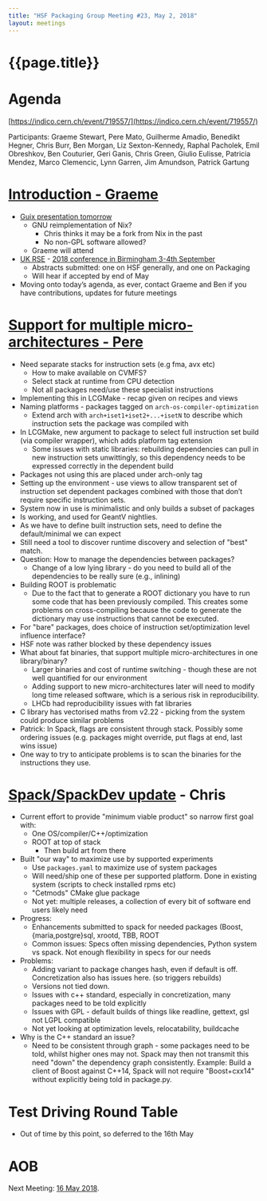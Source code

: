 ```yaml
---
title: "HSF Packaging Group Meeting #23, May 2, 2018"
layout: meetings
---
```


# {{page.title}}

# Agenda

[https://indico.cern.ch/event/719557/](https://indico.cern.ch/event/719557/)

Participants: Graeme Stewart, Pere Mato, Guilherme Amadio, Benedikt Hegner,
Chris Burr, Ben Morgan, Liz Sexton-Kennedy, Raphal Pacholek, Emil Obreshkov, Ben
Couturier, Geri Ganis, Chris Green, Giulio Eulisse, Patricia Mendez, Marco
Clemencic, Lynn Garren, Jim Amundson, Patrick Gartung

# [Introduction - Graeme](https://indico.cern.ch/event/719557/contributions/2957742/attachments/1626928/2624333/HSF_Packaging_Group_Intro_2018-05-02.pdf)

- [Guix presentation tomorrow](https://indico.cern.ch/event/719851/)
  - GNU reimplementation of Nix?
    - Chris thinks it may be a fork from Nix in the past
    - No non-GPL software allowed?
  - Graeme will attend
- [UK RSE](http://rse.ac.uk) -
  [2018 conference in Birmingham 3-4th September](http://rse.ac.uk/conf2018/)
  - Abstracts submitted: one on HSF generally, and one on Packaging
  - Will hear if accepted by end of May
- Moving onto today’s agenda, as ever, contact Graeme and Ben if you have
  contributions, updates for future meetings

# [Support for multiple micro-architectures - Pere](https://indico.cern.ch/event/719557/contributions/2965980/attachments/1642767/2624258/HSF-Packaging-20180502.pdf)

- Need separate stacks for instruction sets (e.g fma, avx etc)
  - How to make available on CVMFS?
  - Select stack at runtime from CPU detection
  - Not all packages need/use these specialist instructions
- Implementing this in LCGMake - recap given on recipes and views
- Naming platforms - packages tagged on `arch-os-compiler-optimization`
  - Extend arch with `arch+iset1+iset2+...+isetN` to describe which instruction
    sets the package was compiled with
- In LCGMake, new argument to package to select full instruction set build (via
  compiler wrapper), which adds platform tag extension
  - Some issues with static libraries: rebuilding dependencies can pull in new
    instruction sets unwittingly, so this dependency needs to be expressed
    correctly in the dependent build
- Packages not using this are placed under arch-only tag
- Setting up the environment - use views to allow transparent set of instruction
  set dependent packages combined with those that don’t require specific
  instruction sets.
- System now in use is minimalistic and only builds a subset of packages
- Is working, and used for GeantV nightlies.
- As we have to define built instruction sets, need to define the
  default/minimal we can expect
- Still need a tool to discover runtime discovery and selection of "best" match.
- Question: How to manage the dependencies between packages?
  - Change of a low lying library - do you need to build all of the dependencies
    to be really sure (e.g., inlining)
- Building ROOT is problematic
  - Due to the fact that to generate a ROOT dictionary you have to run some code
    that has been previously compiled. This creates some problems on
    cross-compiling because the code to generate the dictionary may use
    instructions that cannot be executed.
- For "bare" packages, does choice of instruction set/optimization level
  influence interface?
- HSF note was rather blocked by these dependency issues
- What about fat binaries, that support multiple micro-architectures in one
  library/binary?
  - Larger binaries and cost of runtime switching - though these are not well
    quantified for our environment
  - Adding support to new micro-architectures later will need to modify long
    time released software, which is a serious risk in reproducibility.
  - LHCb had reproducibility issues with fat libraries
- C library has vectorised maths from v2.22 - picking from the system could
  produce similar problems
- Patrick: In Spack, flags are consistent through stack. Possibly some ordering
  issues (e.g. packages might override, put flags at end, last wins issue)
- One way to try to anticipate problems is to scan the binaries for the
  instructions they use.

# [Spack/SpackDev update](https://indico.cern.ch/event/719557/contributions/2974886/attachments/1642912/2624529/HEP_Packaging_meeting_2018-05-02.pdf) - Chris

- Current effort to provide "minimum viable product" so narrow first goal with:
  - One OS/compiler/C++/optimization
  - ROOT at top of stack
    - Then build art from there
- Built "our way" to maximize use by supported experiments
  - Use `packages.yaml` to maximize use of system packages
  - Will need/ship one of these per supported platform. Done in existing system
    (scripts to check installed rpms etc)
  - "Cetmods" CMake glue package
  - Not yet: multiple releases, a collection of every bit of software end users
    likely need
- Progress:
  - Enhancements submitted to spack for needed packages (Boost,
    {maria,postgre}sql, xrootd, TBB, ROOT
  - Common issues: Specs often missing dependencies, Python system vs spack. Not
    enough flexibility in specs for our needs
- Problems:
  - Adding variant to package changes hash, even if default is off.
    Concretization also has issues here. (so triggers rebuilds)
  - Versions not tied down.
  - Issues with c++ standard, especially in concretization, many packages need
    to be told explicitly
  - Issues with GPL - default builds of things like readline, gettext, gsl not
    LGPL compatible
  - Not yet looking at optimization levels, relocatability, buildcache
- Why is the C++ standard an issue?
  - Need to be consistent through graph - some packages need to be told, whilst
    higher ones may not. Spack may then not transmit this need "down" the
    dependency graph consistently. Example: Build a client of Boost against
    C++14, Spack will not require "Boost+cxx14" without explicitly being told in
    package.py.

# Test Driving Round Table

- Out of time by this point, so deferred to the 16th May

# AOB

Next Meeting: [16 May 2018](https://indico.cern.ch/event/727088/).
